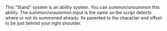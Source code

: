 This "Stand" system is an ability system. You can summon/unsummon this ability. The summon/unsummon input is the same so the script detects where or not its summoned already.
Its parented to the character and offset to be just behind your right shoulder.

